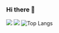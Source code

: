 ### Hi there 👋

![](https://github-readme-stats.vercel.app/api?username=Aurorum-Studio&show_icons=true&theme=radical)
![](https://github-profile-trophy.vercel.app/?username=Aurorum-Studio)
![Top Langs](https://github-readme-stats.vercel.app/api/top-langs/?username=Aurorum-Studio)
<!--
**Aurorum-Studio/Aurorum-Studio** is a ✨ _special_ ✨ repository because its `README.md` (this file) appears on your GitHub profile.

Here are some ideas to get you started:

- 🔭 I’m currently working on ...
- 🌱 I’m currently learning ...
- 👯 I’m looking to collaborate on ...
- 🤔 I’m looking for help with ...
- 💬 Ask me about ...
- 📫 How to reach me: ...
- 😄 Pronouns: ...
- ⚡ Fun fact: ...
aaaaa, forgot yesterday
嗯嗯，就是在水，主要是我没啥想写得了，看到这句话的请忽略它（不是）
又水一天🦊😂
就是说，实在没啥想写的，再加上一堆考试，再水一天。20230325
再水一天哈，累了毁灭吧。。。
好吧，我承认，可能又要水了
困困困瞌睡
水水水
好累23/10/27
-->

